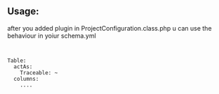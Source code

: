 <h2>Usage:</h2>
<p>after you added plugin in ProjectConfiguration.class.php u can use the behaviour in yoiur schema.yml</p>

<pre><code>

Table:
  actAs:
    Traceable: ~
  columns:
  	....      
    
</code></pre>